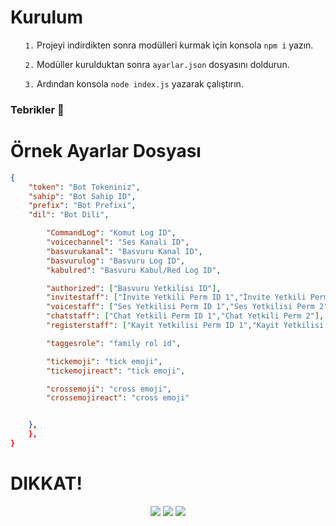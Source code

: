 # Kurulum

<ul>
  <p><code>1.</code> Projeyi indirdikten sonra modülleri kurmak için konsola <code>npm i</code> yazın.</p>
  <p><code>2.</code> Modüller kurulduktan sonra <code>ayarlar.json</code> dosyasını doldurun.</p>
  <p><code>3.</code> Ardından konsola <code>node index.js</code> yazarak çalıştırın.</p>
</ul>
<h3>Tebrikler 🎉</h3>

# Örnek Ayarlar Dosyası

```json
{
    "token": "Bot Tokeniniz",
    "sahip": "Bot Sahip ID",
    "prefix": "Bot Prefixi",
    "dil": "Bot Dili",

        "CommandLog": "Komut Log ID",
        "voicechannel": "Ses Kanali ID",
        "basvurukanal": "Basvuru Kanal ID",
        "basvurulog": "Basvuru Log ID",
        "kabulred": "Basvuru Kabul/Red Log ID",

        "authorized": ["Basvuru Yetkilisi ID"],
        "invitestaff": ["İnvite Yetkili Perm ID 1","İnvite Yetkili Perm ID 2"],
        "voicestaff": ["Ses Yetkilisi Perm ID 1","Ses Yetkilisi Perm 2"],
        "chatstaff": ["Chat Yetkili Perm ID 1","Chat Yetkili Perm 2"],
        "registerstaff": ["Kayit Yetkilisi Perm ID 1","Kayit Yetkilisi Perm ID 2"],

        "taggesrole": "family rol id",

        "tickemoji": "tick emoji",
        "tickemojireact": "tick emoji",

        "crossemoji": "cross emoji",
        "crossemojireact": "cross emoji"


    },
    },
}
```

# DIKKAT!
<p align="center">
  <a href="https://discord.gg/QXghTbvpGU"><img src="https://img.shields.io/badge/Serendia%20Squad%20-006400.svg?&style=for-the-badge&logo=discord&logoColor=white"></a>
  <a href="https://discord.com/users/841049987855941714"><img src="https://img.shields.io/badge/Niyuki%20-808080.svg?&style=for-the-badge&logo=discord&logoColor=white"></a>
  <a href="https://github.com/tedbundyy"><img src="https://img.shields.io/badge/Github%20-1d202b.svg?&style=for-the-badge&logo=github&logoColor=white"></a>
</a>
</p>
